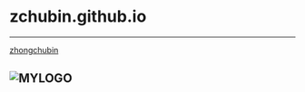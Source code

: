 # zchubin.github.io
------
[zhongchubin](https://zchubin.github.io/zcb.html "主页")

![MYLOGO](https://zchubin.github.io/favicon.ico)
------
